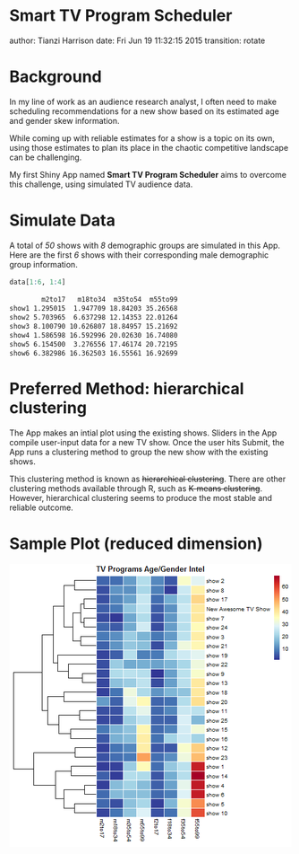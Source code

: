 Smart TV Program Scheduler
========================================================
author: Tianzi Harrison
date: Fri Jun 19 11:32:15 2015
transition: rotate

Background
========================================================
In my line of work as an audience research analyst, I often
need to make scheduling recommendations for a new show
based on its estimated age and gender skew information.

While coming up with reliable estimates for a show is a
topic on its own, using those estimates to plan its place
in the chaotic competitive landscape can be challenging.

My first Shiny App named **Smart TV Program Scheduler** aims
to overcome this challenge, using simulated TV audience data.

Simulate Data
========================================================
A total of *50* shows with *8* demographic groups are simulated
in this App. Here are the first *6* shows with their corresponding
male demographic group information.


```r
data[1:6, 1:4]
```

```
        m2to17   m18to34  m35to54  m55to99
show1 1.295015  1.947709 18.84203 35.26568
show2 5.703965  6.637298 12.14353 22.01264
show3 8.100790 10.626807 18.84957 15.21692
show4 1.586598 16.592996 20.02630 16.74080
show5 6.154500  3.276556 17.46174 20.72195
show6 6.382986 16.362503 16.55561 16.92699
```

Preferred Method: hierarchical clustering
========================================================
The App makes an intial plot using the existing shows. Sliders
in the App compile user-input data for a new TV show. Once the
user hits Submit, the App runs a clustering method to group
the new show with the existing shows.

This clustering method is known as ~~hierarchical clustering~~.
There are other clustering methods available through R, such
as ~~K-means clustering~~.  However, hierarchical clustering seems
to produce the most stable and reliable outcome.

Sample Plot (reduced dimension)
========================================================
![plot of chunk unnamed-chunk-3](smart_scheduler-figure/unnamed-chunk-3-1.png) 
